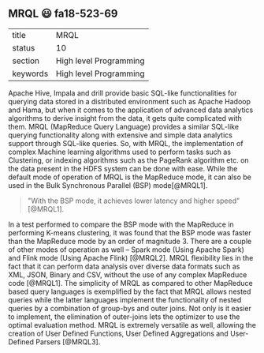 ## MRQL :smiley: fa18-523-69

|          |                        |
| -------- | ---------------------- |
| title    | MRQL                   | 
| status   | 10                     |
| section  | High level Programming |
| keywords | High level Programming |

Apache Hive, Impala and drill provide basic SQL-like functionalities for
querying data stored in a distributed environment such as Apache Hadoop and
Hama, but when it comes to the application of advanced data analytics algorithms
to derive insight from the data, it gets quite complicated with them. MRQL
(MapReduce Query Language) provides a similar SQL-like querying functionality
along with extensive and simple data analytics support through SQL-like queries.
So, with MRQL, the implementation of complex Machine learning algorithms used to
perform tasks such as Clustering, or indexing algorithms such as the PageRank
algorithm etc. on the data present in the HDFS system can be done with ease.
While the default mode of operation of MRQL is the MapReduce mode, it can also
be used in the Bulk Synchronous Parallel (BSP) mode[@MRQL1].

> "With the BSP mode, it achieves lower latency and higher speed" [@MRQL1].

In a test performed to compare the BSP mode with the MapReduce in performing
K-means clustering, it was found that the BSP mode was faster than the MapReduce
mode by an order of magnitude 3. There are a couple of other modes of operation
as well – Spark mode (Using Apache Spark) and Flink mode (Using Apache Flink)
[@MRQL2]. MRQL flexibility lies in the fact that it can perform data analysis
over diverse data formats such as XML, JSON, Binary and CSV, without the use of
any complex MapReduce code [@MRQL1]. The simplicity of MRQL as compared to other
MapReduce based query languages is exemplified by the fact that MRQL allows
nested queries while the latter languages implement the functionality of nested
queries by a combination of group-bys and outer joins. Not only is it easier to
implement, the elimination of outer-joins lets the optimizer to use the optimal
evaluation method. MRQL is extremely versatile as well, allowing the creation of
User Defined Functions, User Defined Aggregations and User-Defined Parsers
[@MRQL3]. 
